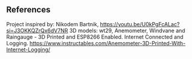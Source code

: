 ## References
Project inspired by: Nikodem Bartnik, https://youtu.be/U0kPgFcALac?si=J3OKKQZrQx6dV7NR
3D models: wt29, Anemometer, Windvane and Raingauge - 3D Printed and ESP8266 Enabled. Internet Connected and Logging. https://www.instructables.com/Anemometer-3D-Printed-With-Internet-Logging/
